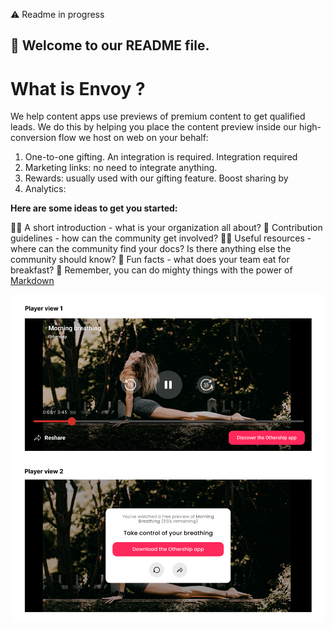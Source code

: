 
⚠️ Readme in progress 

## 👋 Welcome to our README file.

# What is Envoy ? 

We help content apps use previews of premium content to get qualified leads.
We do this by helping you place the content preview inside our high-conversion flow we host on web on your behalf:


1. One-to-one gifting. An integration is required. Integration required 
2. Marketing links: no need to integrate anything. 
3. Rewards: usually used with our gifting feature. Boost sharing by 
4. Analytics: 

**Here are some ideas to get you started:**

🙋‍♀️ A short introduction - what is your organization all about?
🌈 Contribution guidelines - how can the community get involved?
👩‍💻 Useful resources - where can the community find your docs? Is there anything else the community should know?
🍿 Fun facts - what does your team eat for breakfast?
🧙 Remember, you can do mighty things with the power of [Markdown](https://docs.github.com/github/writing-on-github/getting-started-with-writing-and-formatting-on-github/basic-writing-and-formatting-syntax)

<p class="" style="text-align:center;">
<img src="../images/player_views.png" style="max-width: 500px;"/>
</p>




 
